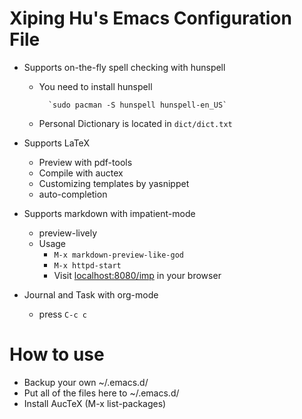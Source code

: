 # Xiping Hu's Emacs Configuration File

* Supports on-the-fly spell checking with hunspell

	* You need to install hunspell

			`sudo pacman -S hunspell hunspell-en_US`

	* Personal Dictionary is located in `dict/dict.txt`
	
* Supports LaTeX
  
  * Preview with pdf-tools
  * Compile with auctex
  * Customizing templates by yasnippet
  * auto-completion
  
  

* Supports markdown with impatient-mode
  
  * preview-lively
  * Usage
    * `M-x markdown-preview-like-god`
	* `M-x httpd-start`
	* Visit [localhost:8080/imp](localhost:8080/imp) in your browser
	
* Journal and Task with org-mode
  * press `C-c c`

# How to use

* Backup your own ~/.emacs.d/
* Put all of the files here to ~/.emacs.d/
* Install AucTeX (M-x list-packages)


